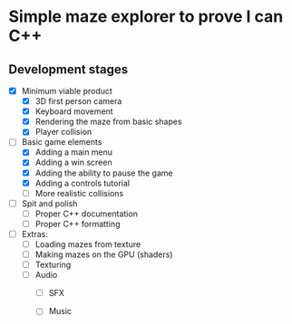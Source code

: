 # Simple maze explorer to prove I can C++

## Development stages

- [x] Minimum viable product
	- [x] 3D first person camera
	- [x] Keyboard movement
	- [x] Rendering the maze from basic shapes
	- [x] Player collision

- [ ] Basic game elements
	- [x] Adding a main menu
	- [x] Adding a win screen
	- [x] Adding the ability to pause the game
	- [x] Adding a controls tutorial
	- [ ] More realistic collisions

- [ ] Spit and polish
	- [ ] Proper C++ documentation
	- [ ] Proper C++ formatting

- [ ] Extras:
	- [ ] Loading mazes from texture
	- [ ] Making mazes on the GPU (shaders)
	- [ ] Texturing
	- [ ] Audio
		- [ ] SFX
		- [ ] Music
	